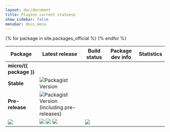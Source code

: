 ```yaml
---
layout: doc/document
title: Plugins current statuese
show_sidebar: false
menubar: docs_menu
---
```


<table class="responsive-table table">
  <thead>
    <tr>
      <th scope="col"> Package </th>
      <th scope="col"> Latest release</th>
      <th scope="col"> Build status </th>
      <th scope="col"> Package dev info </th>
      <th> Statistics </th>
    </tr>
  </thead>
  <tbody>
    {% for package in site.packages_official %}
        <tr>
            <td>
                <b>micro/{{ package }}</b>
            </td>
            <td>
                <tr>
                    <td><b>Stable</b></td> <td> <img alt="Packagist Version" src="https://img.shields.io/packagist/v/micro/{{package}}" /></td>
                </tr>
                <tr>
                    <td><b>Pre-release</b></td> <td> <img alt="Packagist Version (including pre-releases)" src="https://img.shields.io/packagist/v/micro/{{package}}?include_prereleases" /></td>
                </tr>
            </td>
            <td>
                <img src="https://scrutinizer-ci.com/g/Micro-PHP/{{package}}/badges/build.png?b=master" />
            </td>
            <td>
                <img src="https://scrutinizer-ci.com/g/Micro-PHP/{{package}}/badges/quality-score.png?b=master" />
                <img src="https://scrutinizer-ci.com/g/Micro-PHP/{{package}}/badges/coverage.png?b=master" />
                <img src="https://scrutinizer-ci.com/g/Micro-PHP/{{package}}/badges/code-intelligence.svg?b=master" />
            </td>
            <td>
                <img src="https://img.shields.io/packagist/dm/micro/{{package}}?label=installs" />
            </td>
        </tr>
{% endfor %}
  </tbody>
</table>